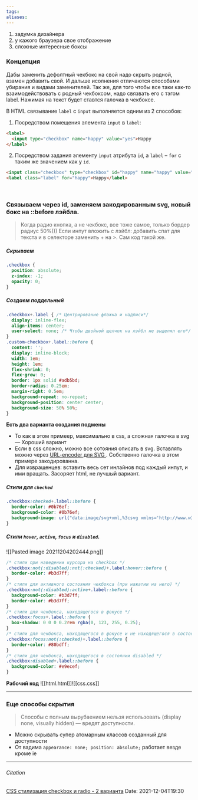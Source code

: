 ```yaml
---
tags: 
aliases: 
---
```


1. задумка дизайнера
2. у кажого браузера свое отображение
3. сложные интересные боксы

### Концепция
Дабы заменить дефолтный чекбокс на свой надо скрыть родной, взамен добавить свой. И дальше исолнения отличаются способами убирания и видами заменителей. 
Так же, для того чтобы все таки как-то взаимодействовать с родный чекбоксом, надо связвать его с тэгом label. Нажимая на текст будет ставтся галочка в чекбоксе.

В HTML связывание `label` с `input` выполняется одним из 2 способов:

1. Посредством помещения элемента `input` в `label`:

```html
<label>
  <input type="checkbox" name="happy" value="yes">Happy
</label>
```

2. Посредством задания элементу `input` атрибута `id`, а `label` – `for` с таким же значением как у `id`.
```html
<input class="checkbox" type="checkbox" id="happy" name="happy" value="yes">
<label class="label" for="happy">Happy</label>
```
<br>

### Связываем через id, заменяем закодированным svg, новый бокс на ::before лэйбла.

> Когда радио кнопка, а не чекбокс, все тоже самое, только бордер радиус 50%)))
> Если инпут вложить с лэйбл: добавить спат для текста и в селекторе заменить + на >. Сам код такой же.

##### Скрываем
```css
.checkbox {
  position: absolute;
  z-index: -1;
  opacity: 0;
}
```

##### Создаем поддельный
```css
.checkbox+.label { /* Центрирование флажка и надписи*/
  display: inline-flex;
  align-items: center;
  user-select: none; /* Чтобы двойной щелчок на лэйбл не выделял его*/
}
.custom-checkbox+.label::before {
  content: '';
  display: inline-block;
  width: 1em;
  height: 1em;
  flex-shrink: 0;
  flex-grow: 0;
  border: 1px solid #adb5bd;
  border-radius: 0.25em;
  margin-right: 0.5em;
  background-repeat: no-repeat;
  background-position: center center;
  background-size: 50% 50%;
}
```
**Есть два варианта создания подмены**
- То как в этом примеер, максимально в css, а сложная галочка в svg — Хороший вариант
- Если в css сложно, можно все сотояния описать в svg. Вставлять можно через [URL-encoder для SVG ](https://yoksel.github.io/url-encoder/ru/). Собственно галочка в этом примере закодированна.
- Для извращенцев: вставить весь сет инлайнов под каждый инпут, и ими вращать. Засоряет html, не лучшый вариант.
##### Стили для `checked`
```css
.checkbox:checked+.label::before {
  border-color: #0b76ef;
  background-color: #0b76ef;
  background-image: url("data:image/svg+xml,%3csvg xmlns='http://www.w3.org/2000/svg' viewBox='0 0 8 8'%3e%3cpath fill='%23fff' d='M6.564.75l-3.59 3.612-1.538-1.55L0 4.26 2.974 7.25 8 2.193z'/%3e%3c/svg%3e");
}
```

##### Стили `hover`, `active`, `focus` и `disabled`.
![[Pasted image 20211204202444.png]]

```css
/* стили при наведении курсора на checkbox */
.checkbox:not(:disabled):not(:checked)+.label:hover::before {
  border-color: #b3d7ff;
}
/* стили для активного состояния чекбокса (при нажатии на него) */
.checkbox:not(:disabled):active+.label::before {
  background-color: #b3d7ff;
  border-color: #b3d7ff;
}
/* стили для чекбокса, находящегося в фокусе */
.checkbox:focus+.label::before {
  box-shadow: 0 0 0 0.2rem rgba(0, 123, 255, 0.25);
}
/* стили для чекбокса, находящегося в фокусе и не находящегося в состоянии checked */
.checkbox:focus:not(:checked)+.label::before {
  border-color: #80bdff;
}
/* стили для чекбокса, находящегося в состоянии disabled */
.checkbox:disabled+.label::before {
  background-color: #e9ecef;
}
```
**Рабочий код** 
![[html.html]]![[css.css]]

---

### Еще способы скрытия
> Способы с полным вырубаением нельзя использовать (display none, visually hidden) — вредят доступности.
- Можно скрывать супер атомарным классов созданный для доступности
- От вадима `appearance: none; position: absolute;` работает везде кроме ie 


---
###### Citation
[CSS стилизация checkbox и radio - 2 варианта](https://itchief.ru/html-and-css/styling-checkbox-and-radio)
Date: 2021-12-04T19:30
